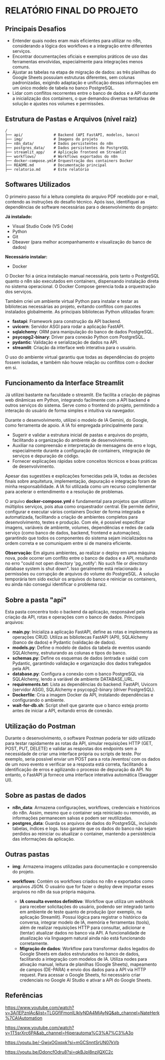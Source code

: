 # RELATÓRIO FINAL DO PROJETO

## Principais Desafios

- Entender quais nodes eram mais eficientes para utilizar no n8n, considerando a lógica dos workflows e a integração entre diferentes serviços.
- Encontrar documentações oficiais e exemplos práticos de uso das ferramentas envolvidas, especialmente para integrações menos comuns.
- Ajustar as tabelas na etapa de migração de dados: as três planilhas do Google Sheets possuíam estruturas diferentes, sem colunas padronizadas, exigindo adaptação e unificação dessas informações em um único modelo de tabela no banco PostgreSQL.
- Lidar com conflitos recorrentes entre o banco de dados e a API durante a inicialização dos containers, o que demandou diversas tentativas de solução e ajustes nos volumes e permissões.


## Estrutura de Pastas e Arquivos (nível raiz)

```
/  
├── api/              # Backend (API FastAPI, modelos, banco)
├── img/              # Imagens do projeto
├── n8n_data/         # Dados persistentes do n8n
├── postgres_data/    # Dados persistentes do PostgreSQL
├── streamlit_app/    # Aplicação frontend em Streamlit
├── workflows/        # Workflows exportados do n8n
├── docker-compose.yml# Orquestração dos containers Docker
├── README.md         # Documentação principal
├── relatorio.md      # Este relatório
```

## Softwares Utilizados


O primeiro passo foi a leitura completa do arquivo PDF recebido por e-mail, contendo as instruções do desafio técnico. Após isso, identifiquei as dependências de software necessárias para o desenvolvimento do projeto:


**Já instalado:**
- Visual Studio Code (VS Code)
- Python
- Git
- Dbeaver (para melhor acompanhamento e visualização do banco de dados)

**Necessário instalar:**
- Docker

O Docker foi a única instalação manual necessária, pois tanto o PostgreSQL quanto o n8n são executados em containers, dispensando instalação direta no sistema operacional. O Docker Compose gerencia toda a orquestração dos serviços.

Também criei um ambiente virtual Python para instalar e testar as bibliotecas necessárias ao projeto, evitando conflitos com pacotes instalados globalmente. As principais bibliotecas Python utilizadas foram:

- **fastapi**: Framework para construção da API backend.
- **uvicorn**: Servidor ASGI para rodar a aplicação FastAPI.
- **sqlalchemy**: ORM para manipulação do banco de dados PostgreSQL.
- **psycopg2-binary**: Driver para conexão Python com PostgreSQL.
- **pydantic**: Validação e serialização de dados na API.
- **streamlit**: Criação da interface web interativa para o usuário.

O uso do ambiente virtual garantiu que todas as dependências do projeto fossem isoladas, e também não houve relação ou conflitos com o docker em si.

## Funcionamento da Interface Streamlit

Já utilizei bastante na faculdade o streamlit. Ele facilita a criação de páginas web dinâmicas em Python, integrando facilmente com a API backend e outros serviços do sistema. Serve como o frontend do projeto, permitindo a interação do usuário de forma simples e intuitiva via navegador.


Durante o desenvolvimento, utilizei o modelo de IA Gemini, do Google, como ferramenta de apoio. A IA foi empregada principalmente para:
- Sugerir e validar a estrutura inicial de pastas e arquivos do projeto, facilitando a organização do ambiente de desenvolvimento.
- Auxiliar na compreensão e interpretação de mensagens de erro e logs, especialmente durante a configuração de containers, integração de serviços e depuração de código.
- Fornecer explicações rápidas sobre conceitos técnicos e boas práticas de desenvolvimento.

Apesar das sugestões e explicações fornecidas pela IA, todas as decisões finais sobre arquitetura, implementação, depuração e integração foram de minha responsabilidade. A IA foi utilizada como um recurso complementar para acelerar o entendimento e a resolução de problemas.


O arquivo **docker-compose.yml** é fundamental para projetos que utilizam múltiplos serviços, pois atua como orquestrador central. Ele permite definir, configurar e executar vários containers Docker de forma integrada e automatizada, facilitando a criação de ambientes completos para desenvolvimento, testes e produção. Com ele, é possível especificar imagens, variáveis de ambiente, volumes, dependências e redes de cada serviço (como banco de dados, backend, frontend e automações), garantindo que todos os componentes do sistema sejam inicializados na ordem correta e se comuniquem entre si de maneira eficiente.

**Observação:** Em alguns ambientes, ao realizar o deploy em uma máquina nova, pode ocorrer um conflito entre o banco de dados e a API, resultando no erro "could not open directory 'pg_notify': No such file or directory database system is shut down". Isso geralmente está relacionado a permissões ou corrupção de arquivos do volume do PostgreSQL. A solução temporária tem sido excluir os arquivos do banco e reiniciar os containers, eu ainda não consegui identificar o problema raiz.

## Sobre a pasta "api"

Esta pasta concentra todo o backend da aplicação, responsável pela criação da API, rotas e operações com o banco de dados. Principais arquivos:

- **main.py**: Inicializa a aplicação FastAPI, define as rotas e implementa as operações CRUD. Utiliza as bibliotecas FastAPI (API), SQLAlchemy (banco de dados) e Pydantic (validação de dados).
- **models.py**: Define o modelo de dados da tabela de eventos usando SQLAlchemy, estruturando as colunas e tipos do banco.
- **schemas.py**: Define os esquemas de dados (entrada e saída) com Pydantic, garantindo validação e organização dos dados trafegados pela API.
- **database.py**: Configura a conexão com o banco PostgreSQL via SQLAlchemy, lendo a variável de ambiente DATABASE_URL.
- **requirements.txt**: Lista as dependências do backend: FastAPI, Uvicorn (servidor ASGI), SQLAlchemy e psycopg2-binary (driver PostgreSQL).
- **Dockerfile**: Cria a imagem Docker da API, instalando dependências e configurando o ambiente.
- **wait-for-db.sh**: Script shell que garante que o banco esteja pronto antes de iniciar a API, evitando erros de conexão.

## Utilização do Postman

Durante o desenvolvimento, o software Postman poderia ter sido utilizado para testar rapidamente as rotas da API, simular requisições HTTP (GET, POST, PUT, DELETE) e validar as respostas dos endpoints sem a necessidade de criar uma interface própria ou scripts de teste. Por exemplo, seria possível enviar um POST para a rota /eventos/ com os dados de um novo evento e verificar se a resposta está correta, facilitando a identificação de erros e agilizando o processo de depuração da API. No entanto, o FastAPI já fornece uma interface interativa automática (Swagger UI).


## Sobre as pastas de dados

- **n8n_data**: Armazena configurações, workflows, credenciais e históricos do n8n. Assim, mesmo que o container seja reiniciado ou removido, as informações permanecem salvas e podem ser reutilizadas.
- **postgres_data**: Guarda os arquivos de dados do PostgreSQL, incluindo tabelas, índices e logs. Isso garante que os dados do banco não sejam perdidos ao reiniciar ou atualizar o container, mantendo a persistência das informações da aplicação.


## Outras pastas

- **img**: Armazena imagens utilizadas para documentação e compreensão do projeto.

- **workflows**: Contém os workflows criados no n8n e exportados como arquivos JSON. O usuário que for fazer o deploy deve importar esses arquivos no n8n da sua própria máquina.
    - **IA consulta eventos definitivo**: Workflow que utiliza um webhook para receber solicitações do usuário, podendo ser integrado tanto em ambiente de teste quanto de produção (por exemplo, na aplicação Streamlit). Possui lógica para registrar o histórico da conversa, integrar modelo de IA, memória e ferramentas (tools), além de realizar requisições HTTP para consultar, adicionar e (tentar) atualizar dados no banco via API. A funcionalidade de atualização via linguagem natural ainda não está funcionando corretamente.
    - **Migração de dados**: Workflow para transformar dados legados do Google Sheets em dados estruturados no banco de dados, facilitando a integração com modelos de IA. Utiliza nodes para ativação manual, leitura de planilhas (Google Sheets), mapeamento de campos (DE-PARA) e envio dos dados para a API via HTTP request. Para acessar o Google Sheets, foi necessário criar credenciais no Google AI Studio e ativar a API do Google Sheets.

## Referências

https://www.youtube.com/watch?v=3Ai1EPznlAc&list=TLGGfIFmonlLIkIyNDA4MjAyNQ&ab_channel=NateHerk%7CAIAutomation

https://www.youtube.com/watch?v=1T5srXrc6PA&ab_channel=Hiperautoma%C3%A7%C3%A3o

https://youtu.be/-GwjxOGxqxk?si=mGCSnntSrUN07kVb

https://youtu.be/DdoncfOdru8?si=qkBJpI8nzjlQXC2c